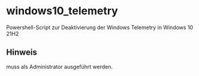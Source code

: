 # windows10_telemetry
Powershell-Script zur Deaktivierung der Windows Telemetry in Windows 10 21H2

## Hinweis
muss als Administrator ausgeführt werden.
